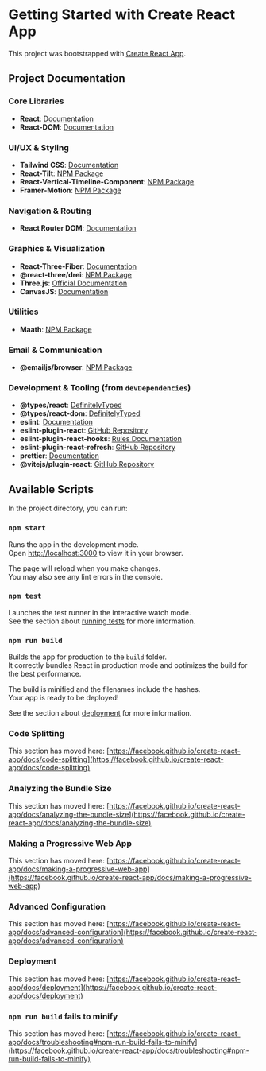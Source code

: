 # Getting Started with Create React App

This project was bootstrapped with [Create React App](https://github.com/facebook/create-react-app).

## Project Documentation

### Core Libraries
- **React**: [Documentation](https://reactjs.org/docs/getting-started.html)
- **React-DOM**: [Documentation](https://reactjs.org/docs/react-dom.html)

### UI/UX & Styling
- **Tailwind CSS**: [Documentation](https://tailwindcss.com/docs)
- **React-Tilt**: [NPM Package](https://www.npmjs.com/package/react-tilt)
- **React-Vertical-Timeline-Component**: [NPM Package](https://www.npmjs.com/package/react-vertical-timeline-component)
- **Framer-Motion**: [NPM Package](https://www.npmjs.com/package/framer-motion)

### Navigation & Routing
- **React Router DOM**: [Documentation](https://reactrouter.com/web/guides/quick-start)

### Graphics & Visualization
- **React-Three-Fiber**: [Documentation](https://docs.pmnd.rs/react-three-fiber/getting-started/introduction)
- **@react-three/drei**: [NPM Package](https://www.npmjs.com/package/@react-three/drei)
- **Three.js**: [Official Documentation](https://threejs.org/docs/)
- **CanvasJS**: [Documentation](https://canvasjs.com/docs/charts/integration/react/)

### Utilities
- **Maath**: [NPM Package](https://www.npmjs.com/package/maath)

### Email & Communication
- **@emailjs/browser**: [NPM Package](https://www.npmjs.com/package/@emailjs/browser)

### Development & Tooling (from `devDependencies`)
- **@types/react**: [DefinitelyTyped](https://definitelytyped.org/)
- **@types/react-dom**: [DefinitelyTyped](https://definitelytyped.org/)
- **eslint**: [Documentation](https://eslint.org/docs/user-guide/getting-started)
- **eslint-plugin-react**: [GitHub Repository](https://github.com/yannickcr/eslint-plugin-react)
- **eslint-plugin-react-hooks**: [Rules Documentation](https://reactjs.org/docs/hooks-rules.html)
- **eslint-plugin-react-refresh**: [GitHub Repository](https://github.com/facebook/react/tree/main/packages/eslint-plugin-react-refresh)
- **prettier**: [Documentation](https://prettier.io/docs/en/index.html)
- **@vitejs/plugin-react**: [GitHub Repository](https://github.com/vitejs/vite/tree/main/packages/plugin-react)

## Available Scripts

In the project directory, you can run:

### `npm start`

Runs the app in the development mode.\
Open [http://localhost:3000](http://localhost:3000) to view it in your browser.

The page will reload when you make changes.\
You may also see any lint errors in the console.

### `npm test`

Launches the test runner in the interactive watch mode.\
See the section about [running tests](https://facebook.github.io/create-react-app/docs/running-tests) for more information.

### `npm run build`

Builds the app for production to the `build` folder.\
It correctly bundles React in production mode and optimizes the build for the best performance.

The build is minified and the filenames include the hashes.\
Your app is ready to be deployed!

See the section about [deployment](https://facebook.github.io/create-react-app/docs/deployment) for more information.

### Code Splitting

This section has moved here: [https://facebook.github.io/create-react-app/docs/code-splitting](https://facebook.github.io/create-react-app/docs/code-splitting)

### Analyzing the Bundle Size

This section has moved here: [https://facebook.github.io/create-react-app/docs/analyzing-the-bundle-size](https://facebook.github.io/create-react-app/docs/analyzing-the-bundle-size)

### Making a Progressive Web App

This section has moved here: [https://facebook.github.io/create-react-app/docs/making-a-progressive-web-app](https://facebook.github.io/create-react-app/docs/making-a-progressive-web-app)

### Advanced Configuration

This section has moved here: [https://facebook.github.io/create-react-app/docs/advanced-configuration](https://facebook.github.io/create-react-app/docs/advanced-configuration)

### Deployment

This section has moved here: [https://facebook.github.io/create-react-app/docs/deployment](https://facebook.github.io/create-react-app/docs/deployment)

### `npm run build` fails to minify

This section has moved here: [https://facebook.github.io/create-react-app/docs/troubleshooting#npm-run-build-fails-to-minify](https://facebook.github.io/create-react-app/docs/troubleshooting#npm-run-build-fails-to-minify)

